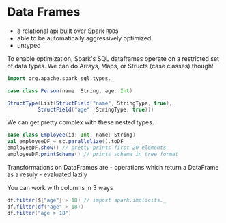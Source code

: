 # Data Frames

- a relational api built over Spark `RDD`s
- able to be automatically aggressively optimized
- untyped

To enable optimization, Spark's SQL dataframes operate on a restricted set of data types.
We can do Arrays, Maps, or Structs (case classes) though!

```scala
import org.apache.spark.sql.types._

case class Person(name: String, age: Int)

StructType(List(StructField("name", StringType, true),
          StructField("age", StringType, true)))   
```

We can get pretty complex with these nested types.

```scala
case class Employee(id: Int, name: String)
val employeeDF = sc.parallelize().toDF
employeeDF.show() // pretty prints first 20 elements
employeeDF.printSchema() // prints schema in tree format
```

Transformations on DataFrames are 
    - operations which return a DataFrame as a resuly
    - evaluated lazily

You can work with columns in 3 ways

```scala
df.filter(${"age"} > 18) // import spark.implicits._
df.filter(df("age" > 18))
df.filter("age > 18")
```

